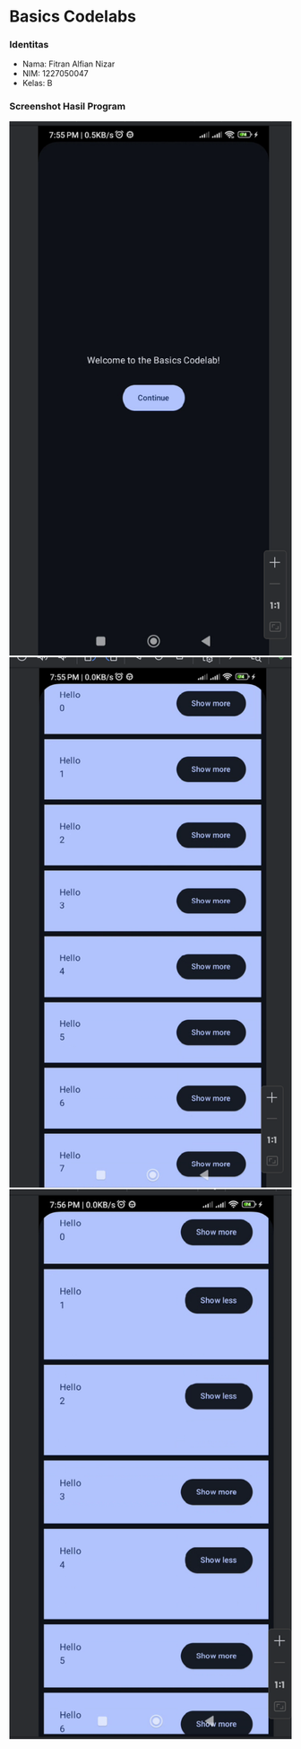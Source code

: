 # Basics Codelabs
### Identitas
- Nama: Fitran Alfian Nizar
- NIM: 1227050047
- Kelas: B

### Screenshot Hasil Program
![screenshot1](ss1.png)
![screenshot2](ss2.png)
![screenshot3](ss3.png)

